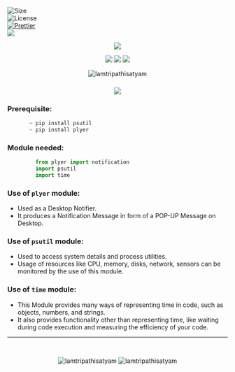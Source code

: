 ![Size](https://img.shields.io/github/repo-size/Iamtripathisatyam/Battery_Charge_Notifier?color=red&label=Repo%20Size%20)</br>
![License](https://img.shields.io/badge/License-MIT-red.svg)</br>
[![Prettier](https://img.shields.io/badge/Code%20Style-Prettier-red.svg)](https://github.com/prettier/prettier)</br>
![](https://img.shields.io/tokei/lines/github/Iamtripathisatyam/Battery_Charge_Notifier?color=red&label=Lines%20of%20Code)</br>

<p align="center">
<img src="https://icons.iconarchive.com/icons/treetog/junior/128/battery-power-icon.png" />
</p>

<p align="center">
<img src="https://forthebadge.com/images/badges/for-you.svg" />
<img src="http://ForTheBadge.com/images/badges/made-with-python.svg" />
<img src="https://forthebadge.com/images/badges/built-by-developers.svg" />
</p>

<p align="center">
  <img src="https://profile-counter.glitch.me/{Battery_Charge_Notifier}/count.svg" alt=Iamtripathisatyam />
</p>

### <h3 align="center"><a href="https://github.com/Iamtripathisatyam/Battery_Charge_Notifier/blob/main/Battery_Charging.py"><img src="https://img.shields.io/badge/-BATTERY CHARGING NOTIFIER-black?logo=python&logoColor=yellow&style=flat-square"></a><h3/>

### Prerequisite:
```python
       ~ pip install psutil
       ~ pip install plyer
```             
### Module needed:
```python 
         from plyer import notification
         import psutil
         import time
```
### Use of `plyer` module:
   - Used as a Desktop Notifier. 
   - It produces a Notification Message in form of a POP-UP Message on Desktop.
### Use of `psutil` module:
   - Used to access system details and process utilities. 
   - Usage of resources like CPU, memory, disks, network, sensors can be monitored by the use of this module.
### Use of `time` module:
   - This Module provides many ways of representing time in code, such as objects, numbers, and strings. 
   - It also provides functionality other than representing time, like waiting during code execution and measuring the efficiency of your code.
_________________________________

<br/>
<p align="center">
<img src="https://badges.pufler.dev/updated/Iamtripathisatyam/Battery_Charge_Notifier?style=for-the-badge&logo=github&logoColor=yellow" alt=Iamtripathisatyam />
<img src="https://badges.pufler.dev/created/Iamtripathisatyam/Battery_Charge_Notifier?style=for-the-badge&logo=github&logoColor=yellow" alt=Iamtripathisatyam />
</p>
